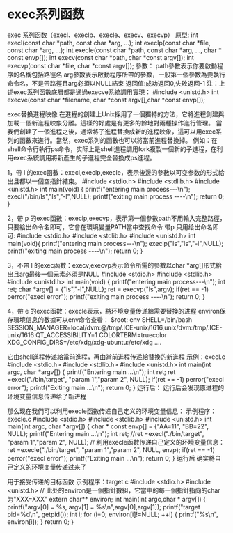 # exec系列函数

exec 系列函数（execl、execlp、execle、execv、execvp）
原型:
int execl(const char *path, const char *arg, ...);
int execlp(const char *file, const char *arg, ...);
int execle(const char *path, const char *arg, ..., char * const envp[]);
int execv(const char *path, char *const argv[]);
int execvp(const char *file, char *const argv[]);
參數：
path參數表示你要啟動程序的名稱包括路徑名
arg參數表示啟動程序所帶的參數，一般第一個參數為要執行命令名，不是帶路徑且arg必須以NULL結束
返回值:成功返回0,失敗返回-1
注：上述exec系列函數底層都是通過execve系統調用實現：
#include <unistd.h>
int execve(const char *filename, char *const argv[],char *const envp[]);

exec替换進程映像 在進程的創建上Unix採用了一個獨特的方法，它將進程創建與加載一個新進程映象分離。這樣的好處是有更多的餘地對兩種操作進行管理。
當我們創建了一個進程之後，通常將子進程替換成新的進程映象，這可以用exec系列的函數來進行。當然，exec系列的函數也可以將當前進程替換掉。
例如：在shell命令行執行ps命令，实际上是shell進程調用fork複製一個新的子進程，在利用exec系統調用將新產生的子進程完全替換成ps進程。


1，帶 l 的exec函數：execl,execlp,execle，表示後邊的參數以可变参数的形式給出且都以一個空指針結束。
#include <stdio.h>
#include <stdlib.h>
#include <unistd.h>
int main(void) {
    printf("entering main process---\n");
    execl("/bin/ls","ls","-l",NULL);
    printf("exiting main process ----\n");
    return 0;
}

2，帶 p 的exec函數：execlp,execvp，表示第一個參數path不用輸入完整路徑，只要給出命令名即可，它會在環境變量PATH當中查找命令
带p 只用给出命名即可:
#include <stdio.h>
#include <stdlib.h>
#include <unistd.h>
int main(void){
    printf("entering main process---\n");
    execlp("ls","ls","-l",NULL);
    printf("exiting main process ----\n");
    return 0;
}

3，不帶 l 的exec函數：execv,execvp表示命令所需的參數以char *arg[]形式給出且arg最後一個元素必須是NULL
#include <stdio.h>
#include <stdlib.h>
#include <unistd.h>
int main(void) {
    printf("entering main process---\n");
    int ret;
    char *argv[] = {"ls","-l",NULL};
    ret = execvp("ls",argv);
    if(ret == -1)
        perror("execl error");
    printf("exiting main process ----\n");
    return 0;
}

4，帶 e 的exec函數：execle表示，將环境变量传递給需要替換的进程
environ保存環境信息的數據可以env命令查看：
$root: env
SHELL=/bin/bash
SESSION_MANAGER=local/dvm:@/tmp/.ICE-unix/1616,unix/dvm:/tmp/.ICE-unix/1616
QT_ACCESSIBILITY=1
COLORTERM=truecolor
XDG_CONFIG_DIRS=/etc/xdg/xdg-ubuntu:/etc/xdg
....

它由shell進程传递給當前進程，再由當前進程传递給替換的新進程
示例：execl.c
#include <stdio.h>
#include <stdlib.h>
#include <unistd.h>
int main(int argc, char *argv[]) {
    printf("Entering main ...\n");
    int ret;
    ret =execl("./bin/target", "param 1","param 2", NULL);
    if(ret == -1)
        perror("execl error");
    printf("Exiting main ...\n");
    return 0;
}
运行后：
运行后会发现原进程的环境变量信息传递给了新进程

那么现在我們可以利用execle函數传递自己定义的环境变量信息：
示例程序：execle.c
#include <stdio.h>
#include <stdlib.h>
#include <unistd.h>
int main(int argc, char *argv[]) {
    char * const envp[] = {"AA=11", "BB=22", NULL};
    printf("Entering main ...\n");
    int ret;
    //ret =execl("./bin/target", "param 1","param 2", NULL);
    // 利用execle函數传递自己定义的环境变量信息：
    ret =execle("./bin/target", "param 1","param 2", NULL, envp);
    if(ret == -1)
        perror("execl error");
    printf("Exiting main ...\n");
    return 0;
}
运行后
确实將自己定义的环境变量传递过来了

用于接受传递的目标函数
示例程序：target.c
#include <stdio.h>
#include <unistd.h>
// 此处的environ是一個指針數組，它當中的每一個指針指向的char为"XXX=XXX"
extern char** environ;
int main(int argc,char * argv[]) {
    printf("argv[0] = %s, argv[1] = %s\n",argv[0],argv[1]);
    printf("target pid=%d\n", getpid());
    int i;
    for (i=0; environ[i]!=NULL; ++i)
    {
        printf("%s\n", environ[i]);
    }
    return 0;
}